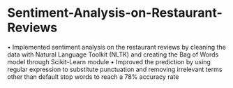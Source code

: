 # Sentiment-Analysis-on-Restaurant-Reviews  
• Implemented sentiment analysis on the restaurant reviews by cleaning the data with Natural Language Toolkit
(NLTK) and creating the Bag of Words model through Scikit-Learn module
• Improved the prediction by using regular expression to substitute punctuation and removing irrelevant terms other
than default stop words to reach a 78% accuracy rate

